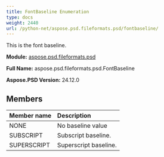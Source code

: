 ```yaml
---
title: FontBaseline Enumeration
type: docs
weight: 2440
url: /python-net/aspose.psd.fileformats.psd/fontbaseline/
---
```


This is the font baseline.

**Module:** [aspose.psd.fileformats.psd](/psd/python-net/aspose.psd.fileformats.psd/)

**Full Name:** aspose.psd.fileformats.psd.FontBaseline

**Aspose.PSD Version:** 24.12.0

## **Members**
| **Member name** | **Description** |
| :- | :- |
| NONE | No baseline value |
| SUBSCRIPT | Subscript baseline. |
| SUPERSCRIPT | Superscript baseline. |
